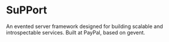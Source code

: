 # SuPPort

An evented server framework designed for building scalable
and introspectable services. Built at PayPal, based on gevent.
